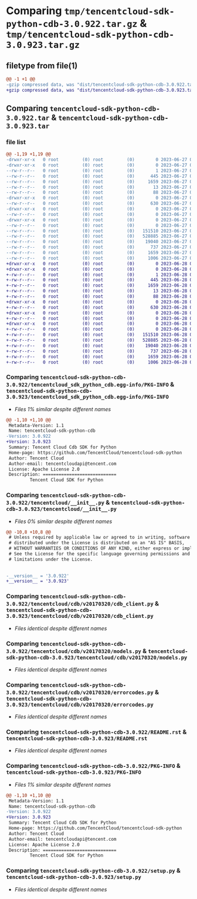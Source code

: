 # Comparing `tmp/tencentcloud-sdk-python-cdb-3.0.922.tar.gz` & `tmp/tencentcloud-sdk-python-cdb-3.0.923.tar.gz`

## filetype from file(1)

```diff
@@ -1 +1 @@
-gzip compressed data, was "dist/tencentcloud-sdk-python-cdb-3.0.922.tar", last modified: Tue Jun 27 00:19:21 2023, max compression
+gzip compressed data, was "dist/tencentcloud-sdk-python-cdb-3.0.923.tar", last modified: Wed Jun 28 00:21:33 2023, max compression
```

## Comparing `tencentcloud-sdk-python-cdb-3.0.922.tar` & `tencentcloud-sdk-python-cdb-3.0.923.tar`

### file list

```diff
@@ -1,19 +1,19 @@
-drwxr-xr-x   0 root         (0) root         (0)        0 2023-06-27 00:19:21.000000 tencentcloud-sdk-python-cdb-3.0.922/
-drwxr-xr-x   0 root         (0) root         (0)        0 2023-06-27 00:19:21.000000 tencentcloud-sdk-python-cdb-3.0.922/tencentcloud_sdk_python_cdb.egg-info/
--rw-r--r--   0 root         (0) root         (0)        1 2023-06-27 00:19:21.000000 tencentcloud-sdk-python-cdb-3.0.922/tencentcloud_sdk_python_cdb.egg-info/dependency_links.txt
--rw-r--r--   0 root         (0) root         (0)      445 2023-06-27 00:19:21.000000 tencentcloud-sdk-python-cdb-3.0.922/tencentcloud_sdk_python_cdb.egg-info/SOURCES.txt
--rw-r--r--   0 root         (0) root         (0)     1659 2023-06-27 00:19:21.000000 tencentcloud-sdk-python-cdb-3.0.922/tencentcloud_sdk_python_cdb.egg-info/PKG-INFO
--rw-r--r--   0 root         (0) root         (0)       13 2023-06-27 00:19:21.000000 tencentcloud-sdk-python-cdb-3.0.922/tencentcloud_sdk_python_cdb.egg-info/top_level.txt
--rw-r--r--   0 root         (0) root         (0)       88 2023-06-27 00:19:21.000000 tencentcloud-sdk-python-cdb-3.0.922/setup.cfg
-drwxr-xr-x   0 root         (0) root         (0)        0 2023-06-27 00:19:21.000000 tencentcloud-sdk-python-cdb-3.0.922/tencentcloud/
--rw-r--r--   0 root         (0) root         (0)      630 2023-06-27 00:19:21.000000 tencentcloud-sdk-python-cdb-3.0.922/tencentcloud/__init__.py
-drwxr-xr-x   0 root         (0) root         (0)        0 2023-06-27 00:19:21.000000 tencentcloud-sdk-python-cdb-3.0.922/tencentcloud/cdb/
--rw-r--r--   0 root         (0) root         (0)        0 2023-06-27 00:19:21.000000 tencentcloud-sdk-python-cdb-3.0.922/tencentcloud/cdb/__init__.py
-drwxr-xr-x   0 root         (0) root         (0)        0 2023-06-27 00:19:21.000000 tencentcloud-sdk-python-cdb-3.0.922/tencentcloud/cdb/v20170320/
--rw-r--r--   0 root         (0) root         (0)        0 2023-06-27 00:19:21.000000 tencentcloud-sdk-python-cdb-3.0.922/tencentcloud/cdb/v20170320/__init__.py
--rw-r--r--   0 root         (0) root         (0)   151510 2023-06-27 00:19:21.000000 tencentcloud-sdk-python-cdb-3.0.922/tencentcloud/cdb/v20170320/cdb_client.py
--rw-r--r--   0 root         (0) root         (0)   528885 2023-06-27 00:19:21.000000 tencentcloud-sdk-python-cdb-3.0.922/tencentcloud/cdb/v20170320/models.py
--rw-r--r--   0 root         (0) root         (0)    19040 2023-06-27 00:19:21.000000 tencentcloud-sdk-python-cdb-3.0.922/tencentcloud/cdb/v20170320/errorcodes.py
--rw-r--r--   0 root         (0) root         (0)      737 2023-06-27 00:19:21.000000 tencentcloud-sdk-python-cdb-3.0.922/README.rst
--rw-r--r--   0 root         (0) root         (0)     1659 2023-06-27 00:19:21.000000 tencentcloud-sdk-python-cdb-3.0.922/PKG-INFO
--rw-r--r--   0 root         (0) root         (0)     1006 2023-06-27 00:19:21.000000 tencentcloud-sdk-python-cdb-3.0.922/setup.py
+drwxr-xr-x   0 root         (0) root         (0)        0 2023-06-28 00:21:33.000000 tencentcloud-sdk-python-cdb-3.0.923/
+drwxr-xr-x   0 root         (0) root         (0)        0 2023-06-28 00:21:33.000000 tencentcloud-sdk-python-cdb-3.0.923/tencentcloud_sdk_python_cdb.egg-info/
+-rw-r--r--   0 root         (0) root         (0)        1 2023-06-28 00:21:33.000000 tencentcloud-sdk-python-cdb-3.0.923/tencentcloud_sdk_python_cdb.egg-info/dependency_links.txt
+-rw-r--r--   0 root         (0) root         (0)      445 2023-06-28 00:21:33.000000 tencentcloud-sdk-python-cdb-3.0.923/tencentcloud_sdk_python_cdb.egg-info/SOURCES.txt
+-rw-r--r--   0 root         (0) root         (0)     1659 2023-06-28 00:21:33.000000 tencentcloud-sdk-python-cdb-3.0.923/tencentcloud_sdk_python_cdb.egg-info/PKG-INFO
+-rw-r--r--   0 root         (0) root         (0)       13 2023-06-28 00:21:33.000000 tencentcloud-sdk-python-cdb-3.0.923/tencentcloud_sdk_python_cdb.egg-info/top_level.txt
+-rw-r--r--   0 root         (0) root         (0)       88 2023-06-28 00:21:33.000000 tencentcloud-sdk-python-cdb-3.0.923/setup.cfg
+drwxr-xr-x   0 root         (0) root         (0)        0 2023-06-28 00:21:33.000000 tencentcloud-sdk-python-cdb-3.0.923/tencentcloud/
+-rw-r--r--   0 root         (0) root         (0)      630 2023-06-28 00:21:32.000000 tencentcloud-sdk-python-cdb-3.0.923/tencentcloud/__init__.py
+drwxr-xr-x   0 root         (0) root         (0)        0 2023-06-28 00:21:33.000000 tencentcloud-sdk-python-cdb-3.0.923/tencentcloud/cdb/
+-rw-r--r--   0 root         (0) root         (0)        0 2023-06-28 00:21:32.000000 tencentcloud-sdk-python-cdb-3.0.923/tencentcloud/cdb/__init__.py
+drwxr-xr-x   0 root         (0) root         (0)        0 2023-06-28 00:21:33.000000 tencentcloud-sdk-python-cdb-3.0.923/tencentcloud/cdb/v20170320/
+-rw-r--r--   0 root         (0) root         (0)        0 2023-06-28 00:21:32.000000 tencentcloud-sdk-python-cdb-3.0.923/tencentcloud/cdb/v20170320/__init__.py
+-rw-r--r--   0 root         (0) root         (0)   151510 2023-06-28 00:21:32.000000 tencentcloud-sdk-python-cdb-3.0.923/tencentcloud/cdb/v20170320/cdb_client.py
+-rw-r--r--   0 root         (0) root         (0)   528885 2023-06-28 00:21:32.000000 tencentcloud-sdk-python-cdb-3.0.923/tencentcloud/cdb/v20170320/models.py
+-rw-r--r--   0 root         (0) root         (0)    19040 2023-06-28 00:21:32.000000 tencentcloud-sdk-python-cdb-3.0.923/tencentcloud/cdb/v20170320/errorcodes.py
+-rw-r--r--   0 root         (0) root         (0)      737 2023-06-28 00:21:32.000000 tencentcloud-sdk-python-cdb-3.0.923/README.rst
+-rw-r--r--   0 root         (0) root         (0)     1659 2023-06-28 00:21:33.000000 tencentcloud-sdk-python-cdb-3.0.923/PKG-INFO
+-rw-r--r--   0 root         (0) root         (0)     1006 2023-06-28 00:21:32.000000 tencentcloud-sdk-python-cdb-3.0.923/setup.py
```

### Comparing `tencentcloud-sdk-python-cdb-3.0.922/tencentcloud_sdk_python_cdb.egg-info/PKG-INFO` & `tencentcloud-sdk-python-cdb-3.0.923/tencentcloud_sdk_python_cdb.egg-info/PKG-INFO`

 * *Files 1% similar despite different names*

```diff
@@ -1,10 +1,10 @@
 Metadata-Version: 1.1
 Name: tencentcloud-sdk-python-cdb
-Version: 3.0.922
+Version: 3.0.923
 Summary: Tencent Cloud Cdb SDK for Python
 Home-page: https://github.com/TencentCloud/tencentcloud-sdk-python
 Author: Tencent Cloud
 Author-email: tencentcloudapi@tencent.com
 License: Apache License 2.0
 Description: ============================
         Tencent Cloud SDK for Python
```

### Comparing `tencentcloud-sdk-python-cdb-3.0.922/tencentcloud/__init__.py` & `tencentcloud-sdk-python-cdb-3.0.923/tencentcloud/__init__.py`

 * *Files 0% similar despite different names*

```diff
@@ -10,8 +10,8 @@
 # Unless required by applicable law or agreed to in writing, software
 # distributed under the License is distributed on an "AS IS" BASIS,
 # WITHOUT WARRANTIES OR CONDITIONS OF ANY KIND, either express or implied.
 # See the License for the specific language governing permissions and
 # limitations under the License.
 
 
-__version__ = '3.0.922'
+__version__ = '3.0.923'
```

### Comparing `tencentcloud-sdk-python-cdb-3.0.922/tencentcloud/cdb/v20170320/cdb_client.py` & `tencentcloud-sdk-python-cdb-3.0.923/tencentcloud/cdb/v20170320/cdb_client.py`

 * *Files identical despite different names*

### Comparing `tencentcloud-sdk-python-cdb-3.0.922/tencentcloud/cdb/v20170320/models.py` & `tencentcloud-sdk-python-cdb-3.0.923/tencentcloud/cdb/v20170320/models.py`

 * *Files identical despite different names*

### Comparing `tencentcloud-sdk-python-cdb-3.0.922/tencentcloud/cdb/v20170320/errorcodes.py` & `tencentcloud-sdk-python-cdb-3.0.923/tencentcloud/cdb/v20170320/errorcodes.py`

 * *Files identical despite different names*

### Comparing `tencentcloud-sdk-python-cdb-3.0.922/README.rst` & `tencentcloud-sdk-python-cdb-3.0.923/README.rst`

 * *Files identical despite different names*

### Comparing `tencentcloud-sdk-python-cdb-3.0.922/PKG-INFO` & `tencentcloud-sdk-python-cdb-3.0.923/PKG-INFO`

 * *Files 1% similar despite different names*

```diff
@@ -1,10 +1,10 @@
 Metadata-Version: 1.1
 Name: tencentcloud-sdk-python-cdb
-Version: 3.0.922
+Version: 3.0.923
 Summary: Tencent Cloud Cdb SDK for Python
 Home-page: https://github.com/TencentCloud/tencentcloud-sdk-python
 Author: Tencent Cloud
 Author-email: tencentcloudapi@tencent.com
 License: Apache License 2.0
 Description: ============================
         Tencent Cloud SDK for Python
```

### Comparing `tencentcloud-sdk-python-cdb-3.0.922/setup.py` & `tencentcloud-sdk-python-cdb-3.0.923/setup.py`

 * *Files identical despite different names*

